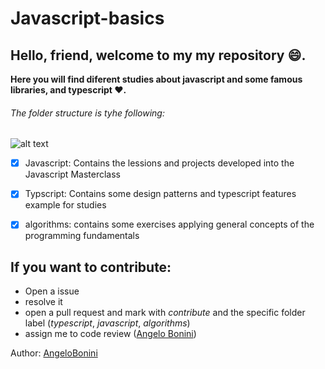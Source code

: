 # Javascript-basics

## Hello, friend, welcome to my my repository :smile:.
**Here you will find diferent studies about javascript and some famous libraries, and typescript :heart:.** 
###### The folder structure is tyhe following:

![alt text](/mnt/AngeloHD/typescript/javascript-algorithms/assets/folders.png "folders general")

- [x] Javascript: Contains the lessions and projects developed into the Javascript Masterclass
- [x] Typscript: Contains some design patterns and typescript features example for studies
- [x] algorithms: contains some exercises applying general concepts of the programming fundamentals


## If you want to contribute:

+ Open a issue
+ resolve it 
+ open a pull request and mark with _contribute_ and  the specific folder label (_typescript_, _javascript_, _algorithms_)
+ assign me to code review ([Angelo Bonini](https://github.com/AngeloBonini))

Author: [AngeloBonini](https://github.com/AngeloBonini)


